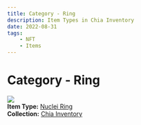 ```yaml
---
title: Category - Ring
description: Item Types in Chia Inventory
date: 2022-08-31
tags:
    - NFT
    - Items
---
```


# Category - Ring
<div class="item_type_thumbnail">
<a href="../../Types/Ring/Nuclei_Ring/Normal_Nuclei_Ring_00001_00100/"><img loading="lazy" src="https://zjau525d3rvrh3ortjzz6qwohxm675hksrg2ey6lygj7hwjz6m7a.arweave.net/ykFO66PcaxPt0Zpzn0LOPdnv9OqUTaJjy8GT89k58z4"></a><br/>
<div><strong>Item Type:</strong> <a href="../../Types/Ring/Nuclei_Ring/Normal_Nuclei_Ring_00001_00100/">Nuclei Ring</a></div>
<div><strong>Collection:</strong> <a href="https://www.spacescan.io/xch/nft/collection/col16fpva26fhdjp2echs3cr7c30gzl7qe67hu9grtsjcqldz354asjsyzp6wx">Chia Inventory</a></div>
</div>

